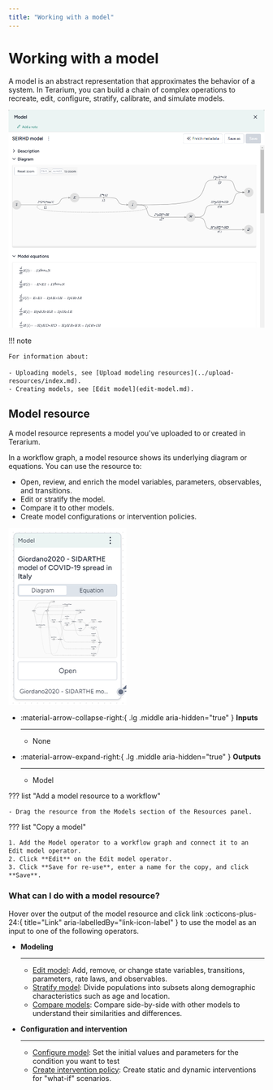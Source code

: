 ```yaml
---
title: "Working with a model"
---
```


# Working with a model

A model is an abstract representation that approximates the behavior of a system. In Terarium, you can build a chain of complex operations to recreate, edit, configure, stratify, calibrate, and simulate models.

![Diagram and model representations of an SEIRHD model](../img/models/description.png)

!!! note

    For information about: 

    - Uploading models, see [Upload modeling resources](../upload-resources/index.md).
    - Creating models, see [Edit model](edit-model.md).

## Model resource

A model resource represents a model you've uploaded to or created in Terarium.

In a workflow graph, a model resource shows its underlying diagram or equations. You can use the resource to:

- Open, review, and enrich the model variables, parameters, observables, and transitions.
- Edit or stratify the model.
- Compare it to other models.
- Create model configurations or intervention policies.

![Model resource for a SIDARTHE model of COVID-19 with a diagram preview](../img/models/model-resource.png)

<div class="grid cards" markdown>

-   :material-arrow-collapse-right:{ .lg .middle aria-hidden="true" } __Inputs__

    ---

    - None

-   :material-arrow-expand-right:{ .lg .middle aria-hidden="true" } __Outputs__

    ---

    - Model

</div>

??? list "Add a model resource to a workflow"

    - Drag the resource from the Models section of the Resources panel.

??? list "Copy a model"

    1. Add the Model operator to a workflow graph and connect it to an Edit model operator.
    2. Click **Edit** on the Edit model operator.
    3. Click **Save for re-use**, enter a name for the copy, and click **Save**.

### What can I do with a model resource?

Hover over the output of the model resource and click <span class="sr-only" id="link-icon-label">link</span> :octicons-plus-24:{ title="Link" aria-labelledBy="link-icon-label" } to use the model as an input to one of the following operators.

<div class="grid cards" markdown>

-   __Modeling__

    ---

    - [Edit model](edit-model.md): Add, remove, or change state variables, transitions, parameters, rate laws, and observables.
    - [Stratify model](stratify-model.md): Divide populations into subsets along demographic characteristics such as age and location.
    - [Compare models](compare-models.md): Compare side-by-side with other models to understand their similarities and differences.

-   __Configuration and intervention__

    ---

    - [Configure model](../config-and-intervention/configure-model.md): Set the initial values and parameters for the condition you want to test
    - [Create intervention policy](../config-and-intervention/create-intervention-policy.md): Create static and dynamic interventions for "what-if" scenarios.

</div>